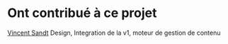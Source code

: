 # Ont contribué à ce projet

[Vincent Sandt](https://github.com/vqoph)
Design, Integration de la v1, moteur de gestion de contenu